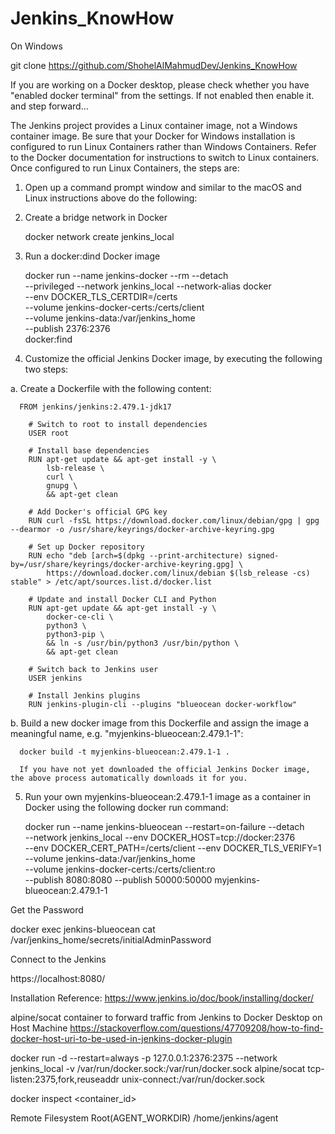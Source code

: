 # Jenkins_KnowHow
On Windows

git clone https://github.com/ShohelAlMahmudDev/Jenkins_KnowHow

If you are working on a Docker desktop, please check whether you have "enabled docker terminal" from the settings.
If not enabled then enable it. and step forward...



The Jenkins project provides a Linux container image, not a Windows container image. Be sure that your Docker for Windows installation is configured to run Linux Containers rather than Windows Containers. Refer to the Docker documentation for instructions to switch to Linux containers. Once configured to run Linux Containers, the steps are:

1. Open up a command prompt window and similar to the macOS and Linux instructions above do the following:

2. Create a bridge network in Docker

    docker network create jenkins_local

3.  Run a docker:dind Docker image

    docker run --name jenkins-docker --rm --detach \
      --privileged --network jenkins_local --network-alias docker \
      --env DOCKER_TLS_CERTDIR=/certs \
      --volume jenkins-docker-certs:/certs/client \
      --volume jenkins-data:/var/jenkins_home \
      --publish 2376:2376 \
      docker:find

4.  Customize the official Jenkins Docker image, by executing the following two steps:

  a. Create a Dockerfile with the following content:

      FROM jenkins/jenkins:2.479.1-jdk17

        # Switch to root to install dependencies
        USER root
        
        # Install base dependencies
        RUN apt-get update && apt-get install -y \
            lsb-release \
            curl \
            gnupg \
            && apt-get clean
        
        # Add Docker's official GPG key
        RUN curl -fsSL https://download.docker.com/linux/debian/gpg | gpg --dearmor -o /usr/share/keyrings/docker-archive-keyring.gpg
        
        # Set up Docker repository
        RUN echo "deb [arch=$(dpkg --print-architecture) signed-by=/usr/share/keyrings/docker-archive-keyring.gpg] \
            https://download.docker.com/linux/debian $(lsb_release -cs) stable" > /etc/apt/sources.list.d/docker.list
        
        # Update and install Docker CLI and Python
        RUN apt-get update && apt-get install -y \
            docker-ce-cli \
            python3 \
            python3-pip \
            && ln -s /usr/bin/python3 /usr/bin/python \
            && apt-get clean
        
        # Switch back to Jenkins user
        USER jenkins
        
        # Install Jenkins plugins
        RUN jenkins-plugin-cli --plugins "blueocean docker-workflow"

  b.  Build a new docker image from this Dockerfile and assign the image a meaningful name, e.g. "myjenkins-blueocean:2.479.1-1":

      docker build -t myjenkins-blueocean:2.479.1-1 .

      If you have not yet downloaded the official Jenkins Docker image, the above process automatically downloads it for you.

5.  Run your own myjenkins-blueocean:2.479.1-1 image as a container in Docker using the following docker run command:

    docker run --name jenkins-blueocean --restart=on-failure --detach \
      --network jenkins_local --env DOCKER_HOST=tcp://docker:2376 \
      --env DOCKER_CERT_PATH=/certs/client --env DOCKER_TLS_VERIFY=1 \
      --volume jenkins-data:/var/jenkins_home \
      --volume jenkins-docker-certs:/certs/client:ro \
      --publish 8080:8080 --publish 50000:50000 myjenkins-blueocean:2.479.1-1


Get the Password

docker exec jenkins-blueocean cat /var/jenkins_home/secrets/initialAdminPassword

Connect to the Jenkins

https://localhost:8080/

Installation Reference:
https://www.jenkins.io/doc/book/installing/docker/



alpine/socat container to forward traffic from Jenkins to Docker Desktop on Host Machine
https://stackoverflow.com/questions/47709208/how-to-find-docker-host-uri-to-be-used-in-jenkins-docker-plugin

docker run -d --restart=always -p 127.0.0.1:2376:2375 --network jenkins_local -v /var/run/docker.sock:/var/run/docker.sock alpine/socat tcp-listen:2375,fork,reuseaddr unix-connect:/var/run/docker.sock

docker inspect <container_id>

Remote Filesystem Root(AGENT_WORKDIR)
/home/jenkins/agent

